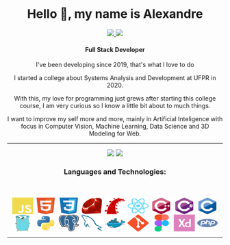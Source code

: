 
<div align="center">
    <h1>Hello 👋, my name is Alexandre</h1>
    <a target="_blank" href="https://www.linkedin.com/in/alexandre-diano-975a55189/"><img src="https://img.shields.io/badge/linkedin-%230077B5.svg?&style=for-the-badge&logo=linkedin&logoColor=white" /> </a> <a href="mailto:alexandredianosouza3@gmail.com"> <img src="https://img.shields.io/badge/Gmail-D14836?style=for-the-badge&logo=gmail&logoColor=white"></a>
    <h4>
        Full Stack Developer
    </h4>
    <p>I've been developing since 2019, that's what I love to do</p>
    <p>I started a college about Systems Analysis and Development at UFPR in 2020.</p>
    <p>With this, my love for programming just grews after starting this college course, I am very curious so I know a little bit about to much things.</p>
    <p>I want to improve my self more and more, mainly in Artificial Inteligence with focus in Computer Vision, Machine Learning, Data Science and 3D Modeling for Web.</p>
<hr>
    
<div>
  <img height="160em" src="https://github-readme-stats.vercel.app/api?username=alexandrediano&show_icons=true&theme=solarized&include_all_commits=true&count_private=true"/>
  <img height="160em" src="https://github-readme-stats.vercel.app/api/top-langs/?username=alexandrediano&layout=compact&langs_count=8&theme=solarized"/>
</div>
    
### Languages and Technologies:
<br>

<div style="display: inline_block"><br>
  <img align="center" alt="Diano-JS" height="40" width="50" src="https://raw.githubusercontent.com/devicons/devicon/master/icons/javascript/javascript-plain.svg">
  <img align="center" alt="Diano-HTML" height="40" width="50" src="https://raw.githubusercontent.com/devicons/devicon/master/icons/html5/html5-original.svg">
  <img align="center" alt="Diano-CSS" height="40" width="50" src="https://raw.githubusercontent.com/devicons/devicon/master/icons/css3/css3-original.svg">
  <img align="center" alt="Diano-RUBY" height="40" width="50" src="https://raw.githubusercontent.com/devicons/devicon/master/icons/ruby/ruby-original.svg">
  <img align="center" alt="Diano-RAILS" height="40"  width="50" src="https://raw.githubusercontent.com/devicons/devicon/master/icons/rails/rails-plain.svg">
  <img align="center" alt="Diano-REACT" height="40" width="50" src="https://raw.githubusercontent.com/devicons/devicon/master/icons/react/react-original.svg">
  <img align="center" alt="Diano-CSHARP" height="40"  width="50" src="https://raw.githubusercontent.com/devicons/devicon/master/icons/cplusplus/cplusplus-original.svg">
  <img align="center" alt="Diano-CSHARP" height="40"  width="50" src="https://raw.githubusercontent.com/devicons/devicon/master/icons/csharp/csharp-original.svg">
  <img align="center" alt="Diano-C" height="40" width="50" src="https://raw.githubusercontent.com/devicons/devicon/master/icons/c/c-original.svg">
  <img align="center" alt="Diano-GO" height="40" width="50" src="https://raw.githubusercontent.com/devicons/devicon/master/icons/go/go-original.svg">
  <img align="center" alt="Diano-PYTHON" height="40" width="50" src="https://raw.githubusercontent.com/devicons/devicon/master/icons/python/python-original.svg">  
 <img align="center" alt="Diano-POSTGRESQL" height="40" width="50" src="https://raw.githubusercontent.com/devicons/devicon/master/icons/postgresql/postgresql-original.svg">  
 <img align="center" alt="Diano-MYSQL" height="40" width="50" src="https://raw.githubusercontent.com/devicons/devicon/master/icons/mysql/mysql-original.svg">  
 <img align="center" alt="Diano-DOCKER" height="40" width="50" src="https://raw.githubusercontent.com/devicons/devicon/master/icons/docker/docker-original.svg">  
 <img align="center" alt="Diano-GIT" height="40" width="50" src="https://raw.githubusercontent.com/devicons/devicon/master/icons/git/git-original.svg">  
 <img align="center" alt="Diano-FIGMA" height="40" width="50" src="https://raw.githubusercontent.com/devicons/devicon/master/icons/figma/figma-original.svg">  
 <img align="center" alt="Diano-XD" height="40" width="50" src="https://raw.githubusercontent.com/devicons/devicon/master/icons/xd/xd-plain.svg">  
 <img align="center" alt="Diano-PHP" height="40" width="50" src="https://raw.githubusercontent.com/devicons/devicon/master/icons/php/php-plain.svg">  
</div>


<hr>

</div>
